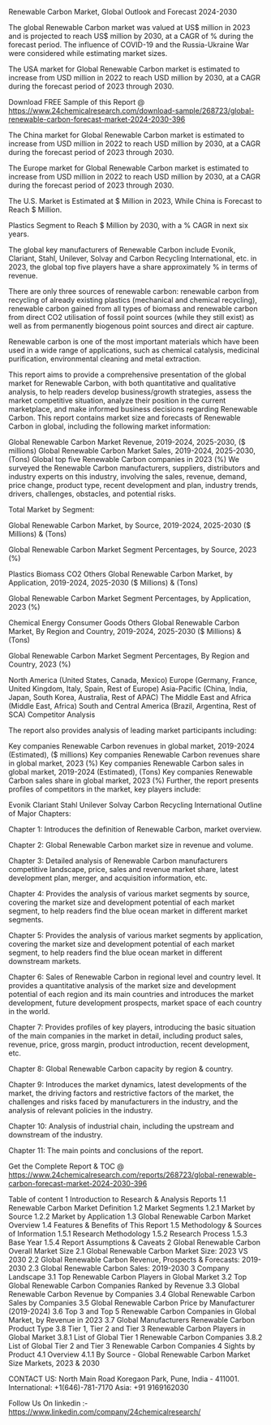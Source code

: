 Renewable Carbon Market, Global Outlook and Forecast 2024-2030

The global Renewable Carbon market was valued at US$ million in 2023 and is projected to reach US$ million by 2030, at a CAGR of % during the forecast period. The influence of COVID-19 and the Russia-Ukraine War were considered while estimating market sizes.

The USA market for Global Renewable Carbon market is estimated to increase from USD million in 2022 to reach USD million by 2030, at a CAGR during the forecast period of 2023 through 2030.

Download FREE Sample of this Report @ https://www.24chemicalresearch.com/download-sample/268723/global-renewable-carbon-forecast-market-2024-2030-396

The China market for Global Renewable Carbon market is estimated to increase from USD million in 2022 to reach USD million by 2030, at a CAGR during the forecast period of 2023 through 2030.

The Europe market for Global Renewable Carbon market is estimated to increase from USD million in 2022 to reach USD million by 2030, at a CAGR during the forecast period of 2023 through 2030.

The U.S. Market is Estimated at $ Million in 2023, While China is Forecast to Reach $ Million.

Plastics Segment to Reach $ Million by 2030, with a % CAGR in next six years.

The global key manufacturers of Renewable Carbon include Evonik, Clariant, Stahl, Unilever, Solvay and Carbon Recycling International, etc. in 2023, the global top five players have a share approximately % in terms of revenue.

There are only three sources of renewable carbon: renewable carbon from recycling of already existing plastics (mechanical and chemical recycling), renewable carbon gained from all types of biomass and renewable carbon from direct CO2 utilisation of fossil point sources (while they still exist) as well as from permanently biogenous point sources and direct air capture.

Renewable carbon is one of the most important materials which have been used in a wide range of applications, such as chemical catalysis, medicinal purification, environmental cleaning and metal extraction.

This report aims to provide a comprehensive presentation of the global market for Renewable Carbon, with both quantitative and qualitative analysis, to help readers develop business/growth strategies, assess the market competitive situation, analyze their position in the current marketplace, and make informed business decisions regarding Renewable Carbon. This report contains market size and forecasts of Renewable Carbon in global, including the following market information:

Global Renewable Carbon Market Revenue, 2019-2024, 2025-2030, ($ millions)
Global Renewable Carbon Market Sales, 2019-2024, 2025-2030, (Tons)
Global top five Renewable Carbon companies in 2023 (%)
We surveyed the Renewable Carbon manufacturers, suppliers, distributors and industry experts on this industry, involving the sales, revenue, demand, price change, product type, recent development and plan, industry trends, drivers, challenges, obstacles, and potential risks.

Total Market by Segment:

Global Renewable Carbon Market, by Source, 2019-2024, 2025-2030 ($ Millions) & (Tons)

Global Renewable Carbon Market Segment Percentages, by Source, 2023 (%)

Plastics
Biomass
CO2
Others
Global Renewable Carbon Market, by Application, 2019-2024, 2025-2030 ($ Millions) & (Tons)

Global Renewable Carbon Market Segment Percentages, by Application, 2023 (%)

Chemical
Energy
Consumer Goods
Others
Global Renewable Carbon Market, By Region and Country, 2019-2024, 2025-2030 ($ Millions) & (Tons)

Global Renewable Carbon Market Segment Percentages, By Region and Country, 2023 (%)

North America (United States, Canada, Mexico)
Europe (Germany, France, United Kingdom, Italy, Spain, Rest of Europe)
Asia-Pacific (China, India, Japan, South Korea, Australia, Rest of APAC)
The Middle East and Africa (Middle East, Africa)
South and Central America (Brazil, Argentina, Rest of SCA)
Competitor Analysis

The report also provides analysis of leading market participants including:

Key companies Renewable Carbon revenues in global market, 2019-2024 (Estimated), ($ millions)
Key companies Renewable Carbon revenues share in global market, 2023 (%)
Key companies Renewable Carbon sales in global market, 2019-2024 (Estimated), (Tons)
Key companies Renewable Carbon sales share in global market, 2023 (%)
Further, the report presents profiles of competitors in the market, key players include:

Evonik
Clariant
Stahl
Unilever
Solvay
Carbon Recycling International
Outline of Major Chapters:

Chapter 1: Introduces the definition of Renewable Carbon, market overview.

Chapter 2: Global Renewable Carbon market size in revenue and volume.

Chapter 3: Detailed analysis of Renewable Carbon manufacturers competitive landscape, price, sales and revenue market share, latest development plan, merger, and acquisition information, etc.

Chapter 4: Provides the analysis of various market segments by source, covering the market size and development potential of each market segment, to help readers find the blue ocean market in different market segments.

Chapter 5: Provides the analysis of various market segments by application, covering the market size and development potential of each market segment, to help readers find the blue ocean market in different downstream markets.

Chapter 6: Sales of Renewable Carbon in regional level and country level. It provides a quantitative analysis of the market size and development potential of each region and its main countries and introduces the market development, future development prospects, market space of each country in the world.

Chapter 7: Provides profiles of key players, introducing the basic situation of the main companies in the market in detail, including product sales, revenue, price, gross margin, product introduction, recent development, etc.

Chapter 8: Global Renewable Carbon capacity by region & country.

Chapter 9: Introduces the market dynamics, latest developments of the market, the driving factors and restrictive factors of the market, the challenges and risks faced by manufacturers in the industry, and the analysis of relevant policies in the industry.

Chapter 10: Analysis of industrial chain, including the upstream and downstream of the industry.

Chapter 11: The main points and conclusions of the report.

Get the Complete Report & TOC @ https://www.24chemicalresearch.com/reports/268723/global-renewable-carbon-forecast-market-2024-2030-396

Table of content
1 Introduction to Research & Analysis Reports
1.1 Renewable Carbon Market Definition
1.2 Market Segments
1.2.1 Market by Source
1.2.2 Market by Application
1.3 Global Renewable Carbon Market Overview
1.4 Features & Benefits of This Report
1.5 Methodology & Sources of Information
1.5.1 Research Methodology
1.5.2 Research Process
1.5.3 Base Year
1.5.4 Report Assumptions & Caveats
2 Global Renewable Carbon Overall Market Size
2.1 Global Renewable Carbon Market Size: 2023 VS 2030
2.2 Global Renewable Carbon Revenue, Prospects & Forecasts: 2019-2030
2.3 Global Renewable Carbon Sales: 2019-2030
3 Company Landscape
3.1 Top Renewable Carbon Players in Global Market
3.2 Top Global Renewable Carbon Companies Ranked by Revenue
3.3 Global Renewable Carbon Revenue by Companies
3.4 Global Renewable Carbon Sales by Companies
3.5 Global Renewable Carbon Price by Manufacturer (2019-2024)
3.6 Top 3 and Top 5 Renewable Carbon Companies in Global Market, by Revenue in 2023
3.7 Global Manufacturers Renewable Carbon Product Type
3.8 Tier 1, Tier 2 and Tier 3 Renewable Carbon Players in Global Market
3.8.1 List of Global Tier 1 Renewable Carbon Companies
3.8.2 List of Global Tier 2 and Tier 3 Renewable Carbon Companies
4 Sights by Product
4.1 Overview
4.1.1 By Source - Global Renewable Carbon Market Size Markets, 2023 & 2030

CONTACT US:
North Main Road Koregaon Park, Pune, India - 411001.
International: +1(646)-781-7170
Asia: +91 9169162030

Follow Us On linkedin :- https://www.linkedin.com/company/24chemicalresearch/
